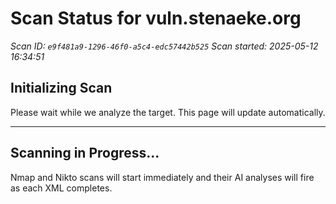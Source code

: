 # Scan Status for vuln.stenaeke.org

*Scan ID: `e9f481a9-1296-46f0-a5c4-edc57442b525`*
*Scan started: 2025-05-12 16:34:51*

## Initializing Scan

Please wait while we analyze the target. This page will update automatically.

---

## Scanning in Progress...

Nmap and Nikto scans will start immediately and their AI analyses will fire as each XML completes.

